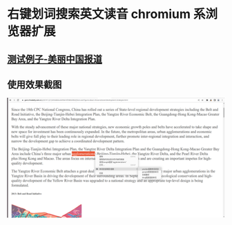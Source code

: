 # 右键划词搜索英文读音 chromium 系浏览器扩展



## [测试例子-美丽中国报道](https://govt.chinadaily.com.cn/s/201911/21/WS5dd66ceb498e7df3800ef8d2/facts-and-figures-about-chinas-national-development-strategies.html)

## 使用效果截图

![测试效果](screenshots/2022-06-25-14-46-44.png)
